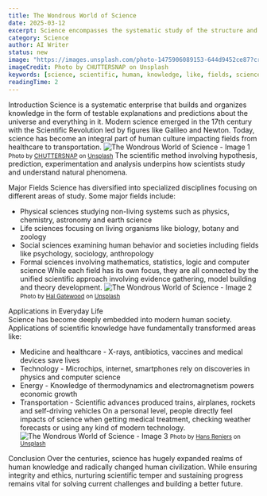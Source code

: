 ```yaml
---
title: The Wondrous World of Science
date: 2025-03-12
excerpt: Science encompasses the systematic study of the structure and behavior of the physical and natural world through observation and experiment. It plays a profound role in advancing human knowledge and improving lives.
category: Science
author: AI Writer
status: new
image: "https://images.unsplash.com/photo-1475906089153-644d9452ce87?crop=entropy&cs=tinysrgb&fit=max&fm=jpg&ixid=M3w3MjE4ODJ8MHwxfHNlYXJjaHwxfHxTY2llbmNlJTIwc2NpZW5jZSUyMHNjaWVudGlmaWN8ZW58MHwwfHx8MTc0MTc5Mzk3M3ww&ixlib=rb-4.0.3&q=80&w=1080"
imageCredit: Photo by CHUTTERSNAP on Unsplash
keywords: [science, scientific, human, knowledge, like, fields, sciences, modern, image, involving]
readingTime: 2
---
```


Introduction
Science is a systematic enterprise that builds and organizes knowledge in the form of testable explanations and predictions about the universe and everything in it. Modern science emerged in the 17th century with the Scientific Revolution led by figures like Galileo and Newton. Today, science has become an integral part of human culture impacting fields from healthcare to transportation. ![The Wondrous World of Science - Image 1](https://images.unsplash.com/photo-1475906089153-644d9452ce87?crop=entropy&cs=tinysrgb&fit=max&fm=jpg&ixid=M3w3MjE4ODJ8MHwxfHNlYXJjaHwxfHxTY2llbmNlJTIwc2NpZW5jZSUyMHNjaWVudGlmaWN8ZW58MHwwfHx8MTc0MTc5Mzk3M3ww&ixlib=rb-4.0.3&q=80&w=1080)
<small>Photo by [CHUTTERSNAP](https://unsplash.com/@chuttersnap) on [Unsplash](https://unsplash.com/@chuttersnap)</small> The scientific method involving hypothesis, prediction, experimentation and analysis underpins how scientists study and understand natural phenomena. 

Major Fields
Science has diversified into specialized disciplines focusing on different areas of study. Some major fields include: 
- Physical sciences studying non-living systems such as physics, chemistry, astronomy and earth science
- Life sciences focusing on living organisms like biology, botany and zoology  
- Social sciences examining human behavior and societies including fields like psychology, sociology, anthropology
- Formal sciences involving mathematics, statistics, logic and computer science
While each field has its own focus, they are all connected by the unified scientific approach involving evidence gathering, model building and theory development. ![The Wondrous World of Science - Image 2](https://images.unsplash.com/photo-1507413245164-6160d8298b31?crop=entropy&cs=tinysrgb&fit=max&fm=jpg&ixid=M3w3MjE4ODJ8MHwxfHNlYXJjaHwyfHxTY2llbmNlJTIwc2NpZW5jZSUyMHNjaWVudGlmaWN8ZW58MHwwfHx8MTc0MTc5Mzk3M3ww&ixlib=rb-4.0.3&q=80&w=1080)
<small>Photo by [Hal Gatewood](https://unsplash.com/@halacious) on [Unsplash](https://unsplash.com/@halacious)</small>

Applications in Everyday Life  
Science has become deeply embedded into modern human society. Applications of scientific knowledge have fundamentally transformed areas like:
- Medicine and healthcare - X-rays, antibiotics, vaccines and medical devices save lives 
- Technology - Microchips, internet, smartphones rely on discoveries in physics and computer science
- Energy - Knowledge of thermodynamics and electromagnetism powers economic growth 
- Transportation - Scientific advances produced trains, airplanes, rockets and self-driving vehicles
On a personal level, people directly feel impacts of science when getting medical treatment, checking weather forecasts or using any kind of modern technology. ![The Wondrous World of Science - Image 3](https://images.unsplash.com/photo-1532094349884-543bc11b234d?crop=entropy&cs=tinysrgb&fit=max&fm=jpg&ixid=M3w3MjE4ODJ8MHwxfHNlYXJjaHwzfHxTY2llbmNlJTIwc2NpZW5jZSUyMHNjaWVudGlmaWN8ZW58MHwwfHx8MTc0MTc5Mzk3M3ww&ixlib=rb-4.0.3&q=80&w=1080)
<small>Photo by [Hans Reniers](https://unsplash.com/@hansreniers) on [Unsplash](https://unsplash.com/@hansreniers)</small>

Conclusion
Over the centuries, science has hugely expanded realms of human knowledge and radically changed human civilization. While ensuring integrity and ethics, nurturing scientific temper and sustaining progress remains vital for solving current challenges and building a better future.